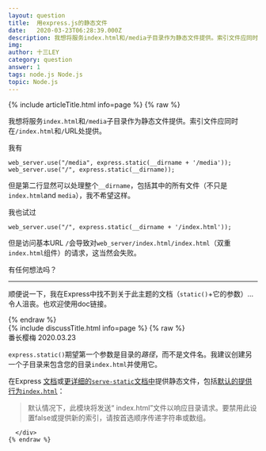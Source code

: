 ```yaml
---
layout: question
title:  用express.js的静态文件
date:   2020-03-23T06:28:39.000Z
description: 我想将服务index.html和/media子目录作为静态文件提供。索引文件应同时在/index.html和/URL处提供。我有web_serve...
img: 
author: 十三LEY
category: question
answer: 1
tags: node.js Node.js
topic: Node.js
---
```

<div class="article-root">
  <div class="article">
    {% include articleTitle.html info=page %}
    {% raw %}
    <div class="article-content"><p><font style="vertical-align: inherit;"><font style="vertical-align: inherit;">我想将服务</font></font><code>index.html</code><font style="vertical-align: inherit;"><font style="vertical-align: inherit;">和</font></font><code>/media</code><font style="vertical-align: inherit;"><font style="vertical-align: inherit;">子目录作为静态文件提供。</font><font style="vertical-align: inherit;">索引文件应同时在</font></font><code>/index.html</code><font style="vertical-align: inherit;"><font style="vertical-align: inherit;">和</font></font><code>/</code><font style="vertical-align: inherit;"><font style="vertical-align: inherit;">URL处提供。</font></font></p>

<p><font style="vertical-align: inherit;"><font style="vertical-align: inherit;">我有</font></font></p>

<pre><code>web_server.use("/media", express.static(__dirname + '/media'));<font></font>
web_server.use("/", express.static(__dirname));<font></font>
</code></pre>

<p><font style="vertical-align: inherit;"><font style="vertical-align: inherit;">但是第二行显然可以处理整个</font></font><code>__dirname</code><font style="vertical-align: inherit;"><font style="vertical-align: inherit;">，包括其中的所有文件（不只是</font></font><code>index.html</code><font style="vertical-align: inherit;"><font style="vertical-align: inherit;">and </font></font><code>media</code><font style="vertical-align: inherit;"><font style="vertical-align: inherit;">），我不希望这样。</font></font></p>

<p><font style="vertical-align: inherit;"><font style="vertical-align: inherit;">我也试过</font></font></p>

<pre><code>web_server.use("/", express.static(__dirname + '/index.html'));
</code></pre>

<p><font style="vertical-align: inherit;"><font style="vertical-align: inherit;">但是访问基本URL </font></font><code>/</code><font style="vertical-align: inherit;"><font style="vertical-align: inherit;">会导致对</font></font><code>web_server/index.html/index.html</code><font style="vertical-align: inherit;"><font style="vertical-align: inherit;">（双重</font></font><code>index.html</code><font style="vertical-align: inherit;"><font style="vertical-align: inherit;">组件）</font><font style="vertical-align: inherit;">的请求</font><font style="vertical-align: inherit;">，这当然会失败。</font></font></p>

<p><font style="vertical-align: inherit;"><font style="vertical-align: inherit;">有任何想法吗？</font></font></p>

<hr>

<p><font style="vertical-align: inherit;"><font style="vertical-align: inherit;">顺便说一下，我在Express中找不到关于此主题的文档（</font></font><code>static()</code><font style="vertical-align: inherit;"><font style="vertical-align: inherit;">+它的参数）...令人沮丧。</font><font style="vertical-align: inherit;">也欢迎使用doc链接。</font></font></p></div>
    {% endraw %}
  </div>

  <div class="discuss-wrapper">
    {% include discussTitle.html info=page %}
    {% raw %}
    <div class="discuss-item">
        <div class="discuss-parent">
          <div class="discuss-meta">
            <span class="discuss-user">番长樱梅</span>
            <span class="discuss-time">2020.03.23</span>
          </div>
          <div class="discuss-comment"><p><code>express.static()</code><font style="vertical-align: inherit;"><font style="vertical-align: inherit;">期望第一个参数是</font><font style="vertical-align: inherit;">目录</font><font style="vertical-align: inherit;">的</font></font><em><font style="vertical-align: inherit;"><font style="vertical-align: inherit;">路径</font></font></em><font style="vertical-align: inherit;"><font style="vertical-align: inherit;">，而不是文件名。</font><font style="vertical-align: inherit;">我建议创建另一个子目录来包含您的目录</font></font><code>index.html</code><font style="vertical-align: inherit;"><font style="vertical-align: inherit;">并使用它。</font></font></p>

<p><font style="vertical-align: inherit;"><font style="vertical-align: inherit;">在Express </font></font><a href="https://expressjs.com/en/starter/static-files.html" rel="noreferrer"><font style="vertical-align: inherit;"><font style="vertical-align: inherit;">文档</font></font></a><font style="vertical-align: inherit;"><font style="vertical-align: inherit;">或</font></font><a href="https://expressjs.com/en/resources/middleware/serve-static.html" rel="noreferrer"><font style="vertical-align: inherit;"><font style="vertical-align: inherit;">更详细的</font></font><code>serve-static</code><font style="vertical-align: inherit;"><font style="vertical-align: inherit;">文档中</font></font></a><font style="vertical-align: inherit;"><font style="vertical-align: inherit;">提供静态文件</font><font style="vertical-align: inherit;">，包括</font></font><a href="https://expressjs.com/en/resources/middleware/serve-static.html#index" rel="noreferrer"><font style="vertical-align: inherit;"><font style="vertical-align: inherit;">默认的提供行为</font></font><code>index.html</code></a><font style="vertical-align: inherit;"><font style="vertical-align: inherit;">：</font></font></p>

<blockquote>
  <p><font style="vertical-align: inherit;"><font style="vertical-align: inherit;">默认情况下，此模块将发送“ index.html”文件以响应目录请求。</font><font style="vertical-align: inherit;">要禁用此设置false或提供新的索引，请按首选顺序传递字符串或数组。</font></font></p>
</blockquote></div>
        </div>
        
      </div>
    {% endraw %}
  </div>
<div>
